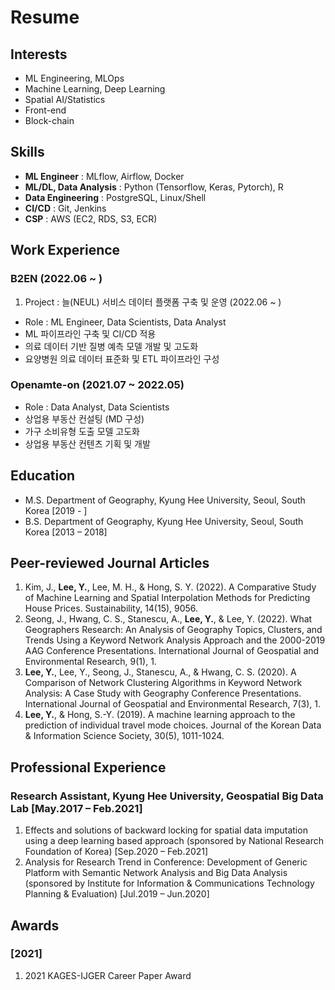 # Resume

## Interests
* ML Engineering, MLOps
* Machine Learning, Deep Learning
* Spatial AI/Statistics
* Front-end
* Block-chain


## Skills
* **ML Engineer** : MLflow, Airflow, Docker
* **ML/DL, Data Analysis** : Python (Tensorflow, Keras, Pytorch), R
* **Data Engineering** : PostgreSQL, Linux/Shell
* **CI/CD** : Git, Jenkins
* **CSP** : AWS (EC2, RDS, S3, ECR)


## Work Experience

### B2EN (2022.06 ~ )
1. Project : 늘(NEUL) 서비스 데이터 플랫폼 구축 및 운영 (2022.06 ~ )
* Role : ML Engineer, Data Scientists, Data Analyst
* ML 파이프라인 구축 및 CI/CD 적용
* 의료 데이터 기반 질병 예측 모델 개발 및 고도화
* 요양병원 의료 데이터 표준화 및 ETL 파이프라인 구성


### Openamte-on (2021.07 ~ 2022.05)
* Role : Data Analyst, Data Scientists
* 상업용 부동산 컨설팅 (MD 구성)
* 가구 소비유형 도출 모델 고도화
* 상업용 부동산 컨텐츠 기획 및 개발


## Education
* M.S.	Department of Geography, Kyung Hee University, Seoul, South Korea [2019 - ]
* B.S.	Department of Geography, Kyung Hee University, Seoul, South Korea [2013 – 2018]


## Peer-reviewed Journal Articles
1. Kim, J., __Lee, Y.__, Lee, M. H., & Hong, S. Y. (2022). A Comparative Study of Machine Learning and Spatial Interpolation Methods for Predicting House Prices. Sustainability, 14(15), 9056.
2. Seong, J., Hwang, C. S., Stanescu, A., __Lee, Y.__, & Lee, Y. (2022). What Geographers Research: An Analysis of Geography Topics, Clusters, and Trends Using a Keyword Network Analysis Approach and the 2000-2019 AAG Conference Presentations. International Journal of Geospatial and Environmental Research, 9(1), 1.
3.	__Lee, Y.__, Lee, Y., Seong, J., Stanescu, A., & Hwang, C. S. (2020). A Comparison of Network Clustering Algorithms in Keyword Network Analysis: A Case Study with Geography Conference Presentations. International Journal of Geospatial and Environmental Research, 7(3), 1.
4.	__Lee, Y.__, & Hong, S.-Y. (2019). A machine learning approach to the prediction of individual travel mode choices. Journal of the Korean Data & Information Science Society, 30(5), 1011-1024.

## Professional Experience
### Research Assistant, Kyung Hee University, Geospatial Big Data Lab [May.2017 – Feb.2021]
1.	Effects and solutions of backward locking for spatial data imputation using a deep learning based approach (sponsored by National Research Foundation of Korea) [Sep.2020 – Feb.2021]
2.	Analysis for Research Trend in Conference: Development of Generic Platform with Semantic Network Analysis and Big Data Analysis (sponsored by Institute for Information & Communications Technology Planning & Evaluation) [Jul.2019 – Jun.2020]
 
## Awards
### [2021]
1.	2021 KAGES-IJGER Career Paper Award
